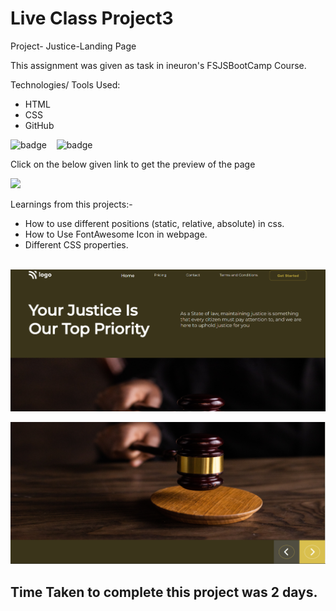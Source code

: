 # Live Class Project3

Project- Justice-Landing Page

This assignment was given as task in ineuron's FSJSBootCamp Course.

Technologies/ Tools Used:

- HTML
- CSS
- GitHub

![badge](https://img.shields.io/badge/HTML5-E34F26?style=for-the-badge&logo=html5&logoColor=white)&nbsp;&nbsp;&nbsp;
![badge](https://img.shields.io/badge/CSS3-1572B6?style=for-the-badge&logo=css3&logoColor=white)


Click on the below given link to get the preview of the page

<a href="https://pujari-project3.netlify.app/">
<img src="https://img.shields.io/badge/Netlify-00C7B7?style=for-the-badge&logo=netlify&logoColor=white">
</a>

Learnings from this projects:-
* How to use different positions (static, relative, absolute) in css.
* How to Use FontAwesome Icon in webpage.
* Different CSS properties.

&nbsp;
![Project-Image](./Screenshots/Project-3-ss1.png "Title is optional")

![Project-Image](./Screenshots/Project-3-ss2.png "Title is optional")

## Time Taken to complete this project was 2 days.
